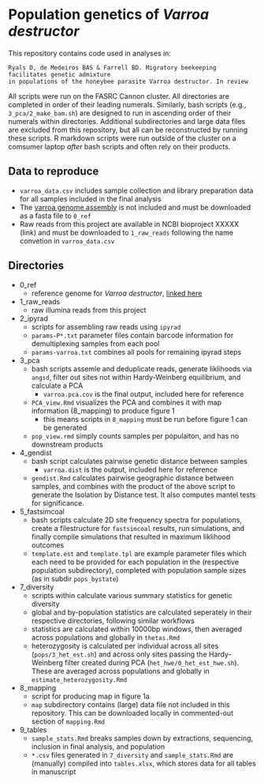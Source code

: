 # Population genetics of *Varroa destructor*

<!--- 
understand what each piece of code does...

describe repo, what is in each folder, instructions on how to run scripts, explain simlinks (and data not included)
explain where to find data (ncbi eventually) 
--->

This repository contains code used in analyses in:

```
Ryals D, de Medeiros BAS & Farrell BD. Migratory beekeeping facilitates genetic admixture 
in populations of the honeybee parasite Varroa destructor. In review
```

All scripts were run on the FASRC Cannon cluster. All directories are completed in order
of their leading numerals. Similarly, 
bash scripts (e.g., `3_pca/2_make_bam.sh`) are designed to
run in ascending order of their numerals within directories.
Additional subdirectories and large data files are excluded from this repository, 
but all can be reconstructed by running these scripts. R markdown scripts were run outside of the cluster on a comsumer laptop
*after* bash scripts and often rely on their products.

## Data to reproduce
- `varroa_data.csv` includes sample collection and library preparation data for all samples included in the final analysis
- The [varroa genome assembly](https://www.ncbi.nlm.nih.gov/assembly/GCF_002443255.1) is not included and must be downloaded as a fasta file to `0_ref`
- Raw reads from this project are available in NCBI bioproject XXXXX (link) and must be downloaded to `1_raw_reads` following the name convetion in `varroa_data.csv`

##  Directories

- 0_ref
  - reference genome for *Varroa destructor*, [linked here](https://www.ncbi.nlm.nih.gov/assembly/GCF_002443255.1/)
- 1_raw_reads
  - raw illumina reads from this project
- 2_ipyrad
  - scripts for assembling raw reads using `ipyrad`
  - `params-P*.txt` parameter files contain barcode information for demultiplexing 
    samples from each pool
  - `params-varroa.txt` combines all pools for remaining ipyrad steps 
- 3_pca
  - bash scripts assemle and deduplicate reads, generate liklihoods via `angsd`, filter out
    sites not within Hardy-Weinberg equilibrium, and calculate a PCA
    - `varroa.pca.cov` is the final output, included here for reference
  - `PCA_view.Rmd` visualizes the PCA and combines it with map information (8_mapping) to produce figure 1
    - this means scripts in `8_mapping` must be run before figure 1 can be generated  
  - `pop_view.rmd` simply counts samples per populaiton, and has no downstream products
- 4_gendist
  - bash script calculates pairwise genetic distance between samples
    - `varroa.dist` is the output, included here for reference
  - `gendist.Rmd` calculates pairwise geographic distance between samples, and combines with the product of the above script
    to generate the Isolation by Distance test. It also computes mantel tests for significance.
- 5_fastsimcoal
  - bash scripts calculate 2D site frequency spectra for populations, create a filestructure for `fastsimcoal` results,
    run simulations, and finally compile simulations that resulted in maximum liklihood outcomes
  - `template.est` and `template.tpl` are example parameter files which each need to be provided for each
    population in the (respective population subdirectory), completed with population sample sizes (as in subdir `pops_bystate`)
- 7_diversity
  - scripts within calculate various summary statistics for genetic diversity
  - global and by-population statistics are calculated seperately in their respective directories, following similar workflows
  - statistics are calculated within 10000bp windows, then averaged across populations and globally in `thetas.Rmd`
  - heterozygosity is calculated per individual across all sites (`pops/3_het_est.sh`) and across only sites 
    passing the Hardy-Weinberg filter created during PCA (`het_hwe/0_het_est_hwe.sh`). These are averaged across populations and 
    globally in `estimate_heterozygosity.Rmd`
- 8_mapping
  - script for producing map in figure 1a
  - `map` subdirectory contains (large) data file not included in this repository. This
    can be downloaded locally in commented-out section of `mapping.Rmd`
- 9_tables
  - `sample_stats.Rmd` breaks samples down by extractions, sequencing, inclusion in final analysis, and population
  - `*.csv` files generated in `7_diversity` and `sample_stats.Rmd` are (manually) compiled into `tables.xlsx`, 
    which stores data for all tables in manuscript
